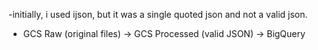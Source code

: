 -initially, i used ijson, but it was a single quoted json and not a valid json. 
- GCS Raw (original files) → GCS Processed (valid JSON) → BigQuery
